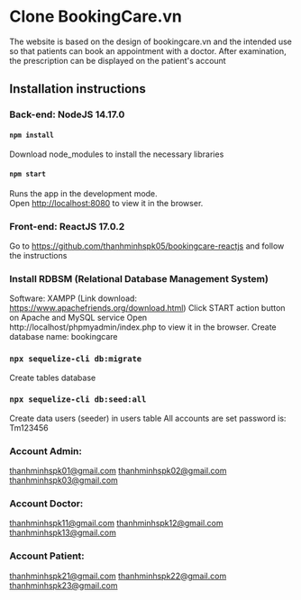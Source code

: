 # Clone BookingCare.vn
The website is based on the design of bookingcare.vn and the intended use so that patients can book an appointment with a doctor. After examination, the prescription can be displayed on the patient's account
## Installation instructions
### Back-end: NodeJS 14.17.0
#### `npm install`
Download node_modules to install the necessary libraries

#### `npm start`
Runs the app in the development mode.<br>
Open [http://localhost:8080](http://localhost:8080) to view it in the browser.

### Front-end: ReactJS 17.0.2
Go to https://github.com/thanhminhspk05/bookingcare-reactjs and follow the instructions

### Install RDBSM (Relational Database Management System)
Software: XAMPP (Link download: https://www.apachefriends.org/download.html) 
Click START action button on Apache and MySQL service
Open http://localhost/phpmyadmin/index.php to view it in the browser.
Create database name: bookingcare

### `npx sequelize-cli db:migrate`
Create tables database

### `npx sequelize-cli db:seed:all`
Create data users (seeder) in users table
All accounts are set password is: Tm123456

### Account Admin:
thanhminhspk01@gmail.com
thanhminhspk02@gmail.com
thanhminhspk03@gmail.com

### Account Doctor:
thanhminhspk11@gmail.com
thanhminhspk12@gmail.com
thanhminhspk13@gmail.com

### Account Patient:
thanhminhspk21@gmail.com
thanhminhspk22@gmail.com
thanhminhspk23@gmail.com

